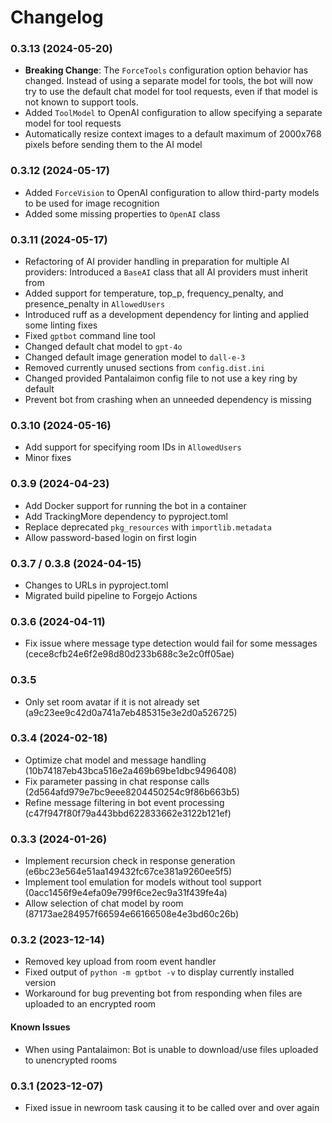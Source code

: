 # Changelog

### 0.3.13 (2024-05-20)

- **Breaking Change**: The `ForceTools` configuration option behavior has changed. Instead of using a separate model for tools, the bot will now try to use the default chat model for tool requests, even if that model is not known to support tools.
- Added `ToolModel` to OpenAI configuration to allow specifying a separate model for tool requests
- Automatically resize context images to a default maximum of 2000x768 pixels before sending them to the AI model

### 0.3.12 (2024-05-17)

- Added `ForceVision` to OpenAI configuration to allow third-party models to be used for image recognition
- Added some missing properties to `OpenAI` class

### 0.3.11 (2024-05-17)

- Refactoring of AI provider handling in preparation for multiple AI providers: Introduced a `BaseAI` class that all AI providers must inherit from
- Added support for temperature, top_p, frequency_penalty, and presence_penalty in `AllowedUsers`
- Introduced ruff as a development dependency for linting and applied some linting fixes
- Fixed `gptbot` command line tool
- Changed default chat model to `gpt-4o`
- Changed default image generation model to `dall-e-3`
- Removed currently unused sections from `config.dist.ini`
- Changed provided Pantalaimon config file to not use a key ring by default
- Prevent bot from crashing when an unneeded dependency is missing

### 0.3.10 (2024-05-16)

- Add support for specifying room IDs in `AllowedUsers`
- Minor fixes

### 0.3.9 (2024-04-23)

- Add Docker support for running the bot in a container
- Add TrackingMore dependency to pyproject.toml
- Replace deprecated `pkg_resources` with `importlib.metadata`
- Allow password-based login on first login

### 0.3.7 / 0.3.8 (2024-04-15)

- Changes to URLs in pyproject.toml
- Migrated build pipeline to Forgejo Actions

### 0.3.6 (2024-04-11)

- Fix issue where message type detection would fail for some messages (cece8cfb24e6f2e98d80d233b688c3e2c0ff05ae)

### 0.3.5

- Only set room avatar if it is not already set (a9c23ee9c42d0a741a7eb485315e3e2d0a526725)

### 0.3.4 (2024-02-18)

- Optimize chat model and message handling (10b74187eb43bca516e2a469b69be1dbc9496408)
- Fix parameter passing in chat response calls (2d564afd979e7bc9eee8204450254c9f86b663b5)
- Refine message filtering in bot event processing (c47f947f80f79a443bbd622833662e3122b121ef)

### 0.3.3 (2024-01-26)

- Implement recursion check in response generation (e6bc23e564e51aa149432fc67ce381a9260ee5f5)
- Implement tool emulation for models without tool support (0acc1456f9e4efa09e799f6ce2ec9a31f439fe4a)
- Allow selection of chat model by room (87173ae284957f66594e66166508e4e3bd60c26b)

### 0.3.2 (2023-12-14)

- Removed key upload from room event handler
- Fixed output of `python -m gptbot -v` to display currently installed version
- Workaround for bug preventing bot from responding when files are uploaded to an encrypted room

#### Known Issues

- When using Pantalaimon: Bot is unable to download/use files uploaded to unencrypted rooms

### 0.3.1 (2023-12-07)

- Fixed issue in newroom task causing it to be called over and over again
